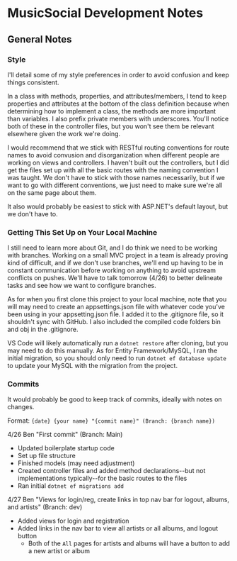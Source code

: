 # MusicSocial Development Notes

## General Notes

### Style

I'll detail some of my style preferences in order to avoid confusion and keep things consistent.

In a class with methods, properties, and attributes/members, I tend to keep properties and attributes at the bottom of the class definition because when determining how to implement a class, the methods are more important than variables. I also prefix private members with underscores. You'll notice both of these in the controller files, but you won't see them be relevant elsewhere given the work we're doing.

I would recommend that we stick with RESTful routing conventions for route names to avoid convusion and disorganization when different people are working on views and controllers. I haven't built out the controllers, but I did get the files set up with all the basic routes with the naming convention I was taught. We don't have to stick with those names necessarily, but if we want to go with different conventions, we just need to make sure we're all on the same page about them.

It also would probably be easiest to stick with ASP.NET's default layout, but we don't have to.

### Getting This Set Up on Your Local Machine

I still need to learn more about Git, and I do think we need to be working with branches. Working on a small MVC project in a team is already proving kind of difficult, and if we don't use branches, we'll end up having to be in constant communication before working on anything to avoid upstream conflicts on pushes. We'll have to talk tomorrow (4/26) to better delineate tasks and see how we want to configure branches.

As for when you first clone this project to your local machine, note that you will may need to create an appsettings.json file with whatever code you've been using in your appsetting.json file. I added it to the .gitignore file, so it shouldn't sync with GitHub. I also included the compiled code folders bin and obj in the .gitignore.

VS Code will likely automatically run a `dotnet restore` after cloning, but you may need to do this manually. As for Entity Framework/MySQL, I ran the initial migration, so you should only need to run `dotnet ef database update` to update your MySQL with the migration from the project.

### Commits

It would probably be good to keep track of commits, ideally with notes on changes.

Format: `{date} {your name} "{commit name}" (Branch: {branch name})`

4/26 Ben "First commit" (Branch: Main)

- Updated boilerplate startup code
- Set up file structure
- Finished models (may need adjustment)
- Created controller files and added method declarations--but not implementations typically--for the basic routes to the files
- Ran initial `dotnet ef migrations add`

4/27 Ben "Views for login/reg, create links in top nav bar for logout, albums, and artists" (Branch: dev)

- Added views for login and registration
- Added links in the nav bar to view all artists or all albums, and logout button
  - Both of the `All` pages for artists and albums will have a button to add a new artist or album
